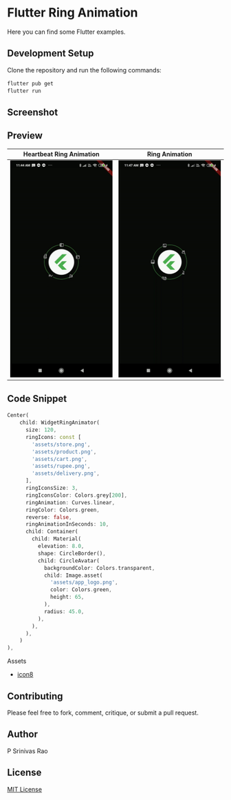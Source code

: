 # Flutter Ring Animation

Here you can find some Flutter examples.

## Development Setup
Clone the repository and run the following commands:
```bash
flutter pub get
flutter run
```
## Screenshot 


## Preview

Heartbeat Ring Animation | Ring Animation
:---------------------------:|:---------------------------:
<img src="assets/screenshots/heartbeat_ring_animation.gif" /> | <img src="assets/screenshots/ring_animation.gif" />

## Code Snippet

```dart
Center(
    child: WidgetRingAnimator(
      size: 120,
      ringIcons: const [
        'assets/store.png',
        'assets/product.png',
        'assets/cart.png',
        'assets/rupee.png',
        'assets/delivery.png',
      ],
      ringIconsSize: 3,
      ringIconsColor: Colors.grey[200],
      ringAnimation: Curves.linear,
      ringColor: Colors.green,
      reverse: false,
      ringAnimationInSeconds: 10,
      child: Container(
        child: Material(
          elevation: 8.0,
          shape: CircleBorder(),
          child: CircleAvatar(
            backgroundColor: Colors.transparent,
            child: Image.asset(
              'assets/app_logo.png',
              color: Colors.green,
              height: 65,
            ),
            radius: 45.0,
          ),
        ),
      ),
    )
),
```

Assets

- [icon8](https://icons8.com)

## Contributing

Please feel free to fork, comment, critique, or submit a pull request.

## Author

P Srinivas Rao

## License

[MIT License](./LICENSE)


